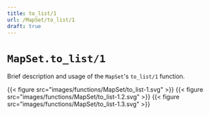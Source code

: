 ```yaml
---
title: to_list/1
url: /MapSet/to_list/1
draft: true
---
```


# `MapSet.to_list/1`
Brief description and usage of the `MapSet`'s `to_list/1` function.

{{< figure src="images/functions/MapSet/to_list-1.svg" >}}
{{< figure src="images/functions/MapSet/to_list-1.2.svg" >}}
{{< figure src="images/functions/MapSet/to_list-1.3.svg" >}}
